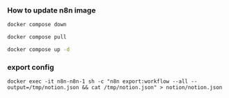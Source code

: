 ### How to update n8n image

```bash
docker compose down

docker compose pull

docker compose up -d
```

### export config

```
docker exec -it n8n-n8n-1 sh -c "n8n export:workflow --all --output=/tmp/notion.json && cat /tmp/notion.json" > notion/notion.json
```
